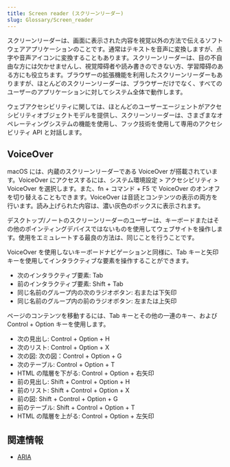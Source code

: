 ```yaml
---
title: Screen reader (スクリーンリーダー)
slug: Glossary/Screen_reader
---
```

スクリーンリーダーは、画面に表示された内容を視覚以外の方法で伝えるソフトウェアアプリケーションのことです。通常はテキストを音声に変換しますが、点字や音声アイコンに変換することもあります。スクリーンリーダーは、目の不自由な方には欠かせませんし、視覚障碍者や読み書きのできない方、学習障碍のある方にも役立ちます。ブラウザーの拡張機能を利用したスクリーンリーダーもありますが、ほとんどのスクリーンリーダーは、ブラウザーだけでなく、すべてのユーザーのアプリケーションに対してシステム全体で動作します。

ウェブアクセシビリティに関しては、ほとんどのユーザーエージェントがアクセシビリティオブジェクトモデルを提供し、スクリーンリーダーは、さまざまなオペレーティングシステムの機能を使用し、フック技術を使用して専用のアクセシビリティ API と対話します。

## VoiceOver

macOS には、内蔵のスクリーンリーダーである VoiceOver が搭載されています。VoiceOver にアクセスするには、システム環境設定 > アクセシビリティ > VoiceOver を選択します。また、fn + コマンド + F5 で VoiceOver のオンオフを切り替えることもできます。VoiceOver は音読とコンテンツの表示の両方を行います。読み上げられた内容は、濃い灰色のボックスに表示されます。

デスクトップ/ノートのスクリーンリーダーのユーザーは、キーボードまたはその他のポインティングデバイスではないものを使用してウェブサイトを操作します。使用をエミュレートする最良の方法は、同じことを行うことです。

VoiceOver を使用しないキーボードナビゲーションと同様に、Tab キーと矢印キーを使用してインタラクティブな要素を操作することができます。

- 次のインタラクティブ要素: Tab
- 前のインタラクティブ要素: Shift + Tab
- 同じ名前のグループ内の次のラジオボタン: 右または下矢印
- 同じ名前のグループ内の前のラジオボタン: 左または上矢印

ページのコンテンツを移動するには、Tab キーとその他の一連のキー、および Control + Option キーを使用します。

- 次の見出し: Control + Option + H
- 次のリスト: Control + Option + X
- 次の図: 次の図：Control + Option + G
- 次のテーブル: Control + Option + T
- HTML の階層を下がる: Control + Option + 右矢印
- 前の見出し: Shift + Control + Option + H
- 前のリスト: Shift + Control + Option + X
- 前の図: Shift + Control + Option + G
- 前のテーブル: Shift + Control + Option + T
- HTML の階層を上がる: Control + Option + 左矢印

## 関連情報

- [ARIA](/ja/docs/Web/Accessibility/ARIA)
